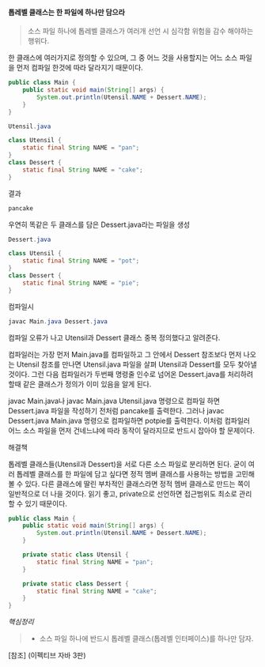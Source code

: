 #### 톱레벨 클래스는 한 파일에 하나만 담으라

> 소스 파일 하나에 톱레벨 클래스가 여러개 선언 시
> 심각함 위험을 감수 해야하는 행위다.

한 클래스에 여러가지로 정의할 수 있으며, 그 중 어느 것을 사용할지는 어느 소스 파일을 먼저 컴파일 한것에 따라 달라지기 때문이다.

```java
public class Main {
    public static void main(String[] args) {
        System.out.println(Utensil.NAME + Dessert.NAME);
    }
}
```
```java
Utensil.java

class Utensil {
    static final String NAME = "pan";
}
class Dessert {
    static final String NAME = "cake";
}
```
결과
```java
pancake
```
우연히 똑같은 두 클래스를 담은 Dessert.java라는 파일을 생성
```java
Dessert.java

class Utensil {
    static final String NAME = "pot";
}
class Dessert {
    static final String NAME = "pie";
}
```
컴파일시
```java
javac Main.java Dessert.java
```

컴파일 오류가 나고 Utensil과 Dessert 클래스 중복 정의했다고 알려준다.

컴파일러는 가장 먼저 Main.java를 컴파일하고 그 안에서 Dessert 참조보다 먼저 나오는 Utensil 참조를 만나면 Utensil.java 파일을 살펴 Utensil과 Dessert를 모두 찾아낼 것이다.
그런 다음 컴파일러가 두번째 명령줄 인수로 넘어온 Dessert.java를 처리하려 할때 같은 클래스가 정의가 이미 있음을 알게 된다.

javac Main.java나 javac Main.java Utensil.java 명령으로 컴파일 하면 Dessert.java 파일을 작성하기 전처럼 pancake를 출력한다.
그러나 javac Dessert.java Main.java 명령으로 컴파일하면 potpie를 출력한다.
이처럼 컴파일러 어느 소스 파일을 먼저 건네느냐에 따라 동작이 달라지므로 반드시 잡아야 할 문제이다.

해결책

톱레벨 클래스들(Utensil과 Dessert)을 서로 다른 소스 파일로 분리하면 된다.
굳이 여러 톱레벨 클래스를 한 파일에 담고 싶다면 정적 멤버 클래스를 사용하는 방법을 고민해볼 수 있다.
다른 클래스에 딸린 부차적인 클래스라면 정적 멤버 클래스로 만드는 쪽이 일반적으로 더 나을 것이다.
읽기 좋고, private으로 선언하면 접근범위도 최소로 관리할 수 있기 때문이다.

```java
public class Main {
    public static void main(String[] args) {
        System.out.println(Utensil.NAME + Dessert.NAME);
    }

    private static class Utensil {
        static final String NAME = "pan";
    }

    private static class Dessert {
        static final String NAME = "cake";
    }
}
```


_핵심정리_
> - 소스 파일 하나에 반드시 톱레벨 클래스(톱레벨 인터페이스)를 하나만 담자.


[참조] (이펙티브 자바 3판)

